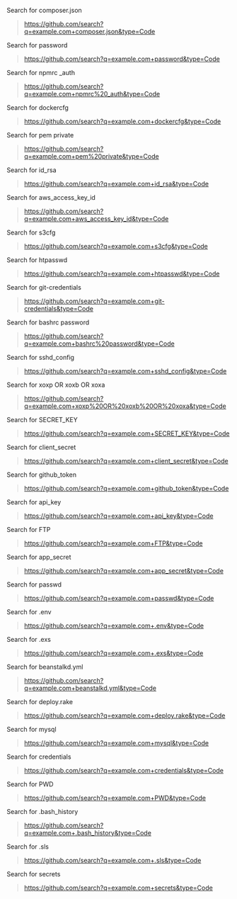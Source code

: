 Search for composer.json

> https://github.com/search?q=example.com+composer.json&type=Code

Search for password

> https://github.com/search?q=example.com+password&type=Code

Search for npmrc _auth

> https://github.com/search?q=example.com+npmrc%20_auth&type=Code

Search for dockercfg

> https://github.com/search?q=example.com+dockercfg&type=Code

Search for pem private

> https://github.com/search?q=example.com+pem%20private&type=Code

Search for id_rsa

> https://github.com/search?q=example.com+id_rsa&type=Code

Search for aws_access_key_id

> https://github.com/search?q=example.com+aws_access_key_id&type=Code

Search for s3cfg

> https://github.com/search?q=example.com+s3cfg&type=Code

Search for htpasswd

> https://github.com/search?q=example.com+htpasswd&type=Code

Search for git-credentials

> https://github.com/search?q=example.com+git-credentials&type=Code

Search for bashrc password

> https://github.com/search?q=example.com+bashrc%20password&type=Code

Search for sshd_config

> https://github.com/search?q=example.com+sshd_config&type=Code

Search for xoxp OR xoxb OR xoxa

> https://github.com/search?q=example.com+xoxp%20OR%20xoxb%20OR%20xoxa&type=Code

Search for SECRET_KEY

> https://github.com/search?q=example.com+SECRET_KEY&type=Code

Search for client_secret

> https://github.com/search?q=example.com+client_secret&type=Code

Search for github_token

> https://github.com/search?q=example.com+github_token&type=Code

Search for api_key

> https://github.com/search?q=example.com+api_key&type=Code

Search for FTP

> https://github.com/search?q=example.com+FTP&type=Code

Search for app_secret

> https://github.com/search?q=example.com+app_secret&type=Code

Search for passwd

> https://github.com/search?q=example.com+passwd&type=Code

Search for .env

> https://github.com/search?q=example.com+.env&type=Code

Search for .exs

> https://github.com/search?q=example.com+.exs&type=Code

Search for beanstalkd.yml

> https://github.com/search?q=example.com+beanstalkd.yml&type=Code

Search for deploy.rake

> https://github.com/search?q=example.com+deploy.rake&type=Code

Search for mysql

> https://github.com/search?q=example.com+mysql&type=Code

Search for credentials

> https://github.com/search?q=example.com+credentials&type=Code

Search for PWD

> https://github.com/search?q=example.com+PWD&type=Code

Search for .bash_history

> https://github.com/search?q=example.com+.bash_history&type=Code

Search for .sls

> https://github.com/search?q=example.com+.sls&type=Code

Search for secrets

> https://github.com/search?q=example.com+secrets&type=Code
